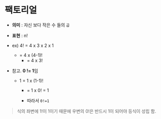 # 팩토리얼

- **의미** : 자신 보다 작은 수 들의 ``곱``

- **표현** : n!

- ex) 4! = 4 x 3 x 2 x 1

    - = 4 x (4-1)!
        - = 4 x 3!

- 참고. **0 != 1**임
     - 1 = 1 x (1-1)!
        - = 1 x 0! = 1

        - 따라서 ``0!=1``

> 식의 좌변에 1!이 1이기 때문에 우변의 0!은 반드시 1이 되어야 등식이 성립 함.
